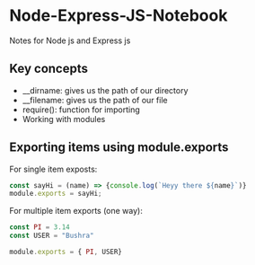 # Node-Express-JS-Notebook
Notes for Node js and Express js

## Key concepts
* __dirname: gives us the path of our directory
* __filename: gives us the path of our file
* require(): function for importing
* Working with modules
  
## Exporting items using module.exports

For single item exposts:

```js
const sayHi = (name) => {console.log(`Heyy there ${name}`)}
module.exports = sayHi;
```
For multiple item exports (one way):

```js
const PI = 3.14
const USER = "Bushra"

module.exports = { PI, USER}
```
